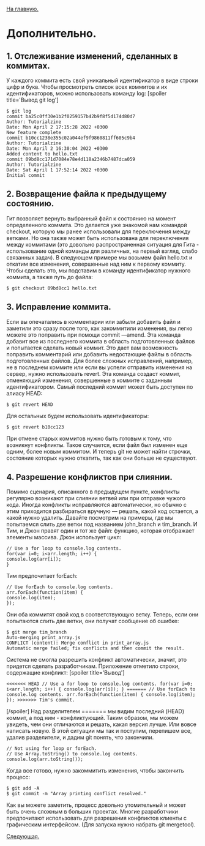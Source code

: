 [На главную.](readme.md)

# Дополнительно.
## 1. Отслеживание изменений, сделанных в коммитах.

У каждого коммита есть свой уникальный идентификатор в виде строки цифр и букв. Чтобы просмотреть список всех коммитов и их идентификаторов, можно использовать команду log:
[spoiler title='Вывод git log']

    $ git log
    commit ba25c0ff30e1b2f0259157b42b9f8f5d174d80d7
    Author: Tutorialzine
    Date: Mon April 2 17:15:28 2022 +0300
    New feature complete
    commit b10cc1238e355c02a044ef9f9860811ff605c9b4
    Author: Tutorialzine
    Date: Mon April 2 16:30:04 2022 +0300
    Added content to hello.txt
    commit 09bd8cc171d7084e78e4d118a2346b7487dca059
    Author: Tutorialzine
    Date: Sat April 1 17:52:14 2022 +0300
    Initial commit

    
## 2. Возвращение файла к предыдущему состоянию.

Гит позволяет вернуть выбранный файл к состоянию на момент определенного коммита. Это делается уже знакомой нам командой checkout, которую мы ранее использовали для переключения между ветками. Но она также может быть использована для переключения между коммитами (это довольно распространенная ситуация для Гита - использование одной команды для различных, на первый взгляд, слабо связанных задач).
В следующем примере мы возьмем файл hello.txt и откатим все изменения, совершенные над ним к первому коммиту. Чтобы сделать это, мы подставим в команду идентификатор нужного коммита, а также путь до файла:

    $ git checkout 09bd8cc1 hello.txt

## 3. Исправление коммита.

Если вы опечатались в комментарии или забыли добавить файл и заметили это сразу после того, как закоммитили изменения, вы легко можете это поправить при помощи commit —amend. Эта команда добавит все из последнего коммита в область подготовленных файлов и попытается сделать новый коммит. Это дает вам возможность поправить комментарий или добавить недостающие файлы в область подготовленных файлов.
Для более сложных исправлений, например, не в последнем коммите или если вы успели отправить изменения на сервер, нужно использовать revert. Эта команда создаст коммит, отменяющий изменения, совершенные в коммите с заданным идентификатором.
Самый последний коммит может быть доступен по алиасу HEAD:

    $ git revert HEAD

Для остальных будем использовать идентификаторы:

    $ git revert b10cc123

При отмене старых коммитов нужно быть готовым к тому, что возникнут конфликты. Такое случается, если файл был изменен еще одним, более новым коммитом. И теперь git не может найти строчки, состояние которых нужно откатить, так как они больше не существуют. 

## 4. Разрешение конфликтов при слиянии.

Помимо сценария, описанного в предыдущем пункте, конфликты регулярно возникают при слиянии ветвей или при отправке чужого кода. Иногда конфликты исправляются автоматически, но обычно с этим приходится разбираться вручную — решать, какой код остается, а какой нужно удалить.
Давайте посмотрим на примеры, где мы попытаемся слить две ветки под названием john_branch и tim_branch. И Тим, и Джон правят один и тот же файл: функцию, которая отображает элементы массива.
Джон использует цикл:

    // Use a for loop to console.log contents.
    for(var i=0; i<arr.length; i++) {
    console.log(arr[i]);
    }

Тим предпочитает forEach:

    // Use forEach to console.log contents.
    arr.forEach(function(item) {
    console.log(item);
    });

Они оба коммитят свой код в соответствующую ветку. Теперь, если они попытаются слить две ветки, они получат сообщение об ошибке:

    $ git merge tim_branch
    Auto-merging print_array.js
    CONFLICT (content): Merge conflict in print_array.js
    Automatic merge failed; fix conflicts and then commit the result.

Система не смогла разрешить конфликт автоматически, значит, это придется сделать разработчикам. Приложение отметило строки, содержащие конфликт:
[spoiler title='Вывод']

    <<<<<<< HEAD // Use a for loop to console.log contents. for(var i=0; i<arr.length; i++) { console.log(arr[i]); } ======= // Use forEach to console.log contents. arr.forEach(function(item) { console.log(item); }); >>>>>>> Tim's commit.

[/spoiler]
Над разделителем ======= мы видим последний (HEAD) коммит, а под ним - конфликтующий. Таким образом, мы можем увидеть, чем они отличаются и решать, какая версия лучше. Или вовсе написать новую. В этой ситуации мы так и поступим, перепишем все, удалив разделители, и дадим git понять, что закончили.

    // Not using for loop or forEach.
    // Use Array.toString() to console.log contents.
    console.log(arr.toString());

Когда все готово, нужно закоммитить изменения, чтобы закончить процесс:

    $ git add -A
    $ git commit -m "Array printing conflict resolved."

Как вы можете заметить, процесс довольно утомительный и может быть очень сложным в больших проектах. Многие разработчики предпочитают использовать для разрешения конфликтов клиенты с графическим интерфейсом. (Для запуска нужно набрать git mergetool).

[Следующая.](the_end.md)